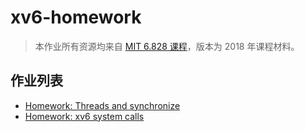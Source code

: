 # xv6-homework

> 本作业所有资源均来自 [MIT 6.828 课程](https://pdos.csail.mit.edu/6.828/2018/)，版本为 2018 年课程材料。

## 作业列表
- [Homework: Threads and synchronize](thread.md)
- [Homework: xv6 system calls](syscall.md)